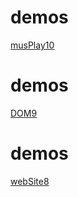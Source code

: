 # demos
[musPlay10](https://dmytrodobrovolsky.github.io/Prodjects/musPlay/)
# demos
[DOM9](https://dmytrodobrovolsky.github.io/Prodjects/Dom/)
# demos
[webSite8](https://dmytrodobrovolsky.github.io/Prodjects/webSite/)


